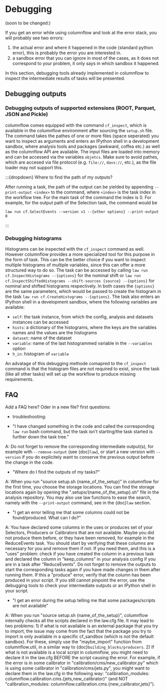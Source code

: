 # Debugging

(soon to be changed:)

If you get an error while using columnflow and look at the error stack, you will probably see
two errors:
1) the actual error and where it happened in the code (standard python error), this is probably
the error you are interested in.
2) a sandbox error that you can ignore in most of the cases, as
it does not correspond to your problem, it only says in which sandbox it happened.


In this section, debugging tools already implemented in columnflow to inspect the intermediate
results of tasks will be presented.

## Debugging outputs

### Debugging outputs of supported extensions (ROOT, Parquet, JSON and Pickle)

columnflow comes equipped with the command ```cf_inspect```, which is available in the columnflow environment after sourcing the ```setup.sh``` file.
The command takes the pathes of one or more files (space seperated) you want to inspect as arguments and enters an IPython shell in a development sandbox, where analysis tools and packages (awkward, coffea etc.) as well as the columnflow API are available.
The input files are loaded into memory and can be accessed via the variables ```objetcs```.
Make sure to avoid pathes, which are accesed via file protocol (e.g. ```file://```, ```davs://```, etc.), as the file loader may not support this.

:::{dropdown} Where to find the path of my outputs?

After running a task, the path of the output can be yielded by appending  ```--print-output <index>``` to the command, where ```<index>``` is the task index in the workflow tree.
For the main task of the command the index is 0.
For example, for the output path of the Selection task, the command would be

```shell
law run cf.SelectEvents --version v1 --{other options} --print-output 0
```

:::

### Debugging histograms

Histograms can be inspected with the ```cf_inspect``` command as well.
However columnflow provides a more specialized tool for this purpose in the form of task.
This can be the better choice if you want to inspect multiple histograms of multiple variables, since this can offer a more structured way to do so.
The task can be accessed by calling ```law run cf.InspectHistograms --{options}``` for the nominal shift or ```law run cf.InspectShiftedHistograms --shift-sources {source} --{options}``` for nominal and shifted histograms respectively.
In both cases the ```{options}``` are the same parameters, which would be passed to create the histogram in the task ```law run cf.CreateHistograms --{options}```.
The task also enters an IPython shell in a development sandbox, where the following variables are available:

- ```self```: the task instance, from which the config, analysis and datasets instances can be accessed
- ```hists```: a dictionary of the histograms, where the keys are the variables names and the values are the histograms
- ```dataset```: name of the dataset
- ```variable```: name of the last histogrammed variable in the ```--variables``` option
- ```h_in```: histogram of ```variable```

An advatage of this debugging methode comapred to the ```cf_inspect``` command is that the histogram files are not required to exist, since the task (like all other tasks) will set up the workflow to produce missing requirements.

## FAQ


Add a FAQ here? Oder in a new file? first questions:
- troubleshooting:

- "I have changed something in the code and called the corresponding ```law run``` bash command,
but the task isn't starting/the task started is further down the task tree."

A: Do not forget to remove the corresponding intermediate output(s), for example with
```--remove-output``` (see {doc}`law`), or start a new version with ```--version``` if you do
explicitely want to conserve the previous output before the change in the code.

- "Where do I find the outputs of my tasks?"

A: When you run "source setup.sh {name_of_the_setup}" in columnflow for the first time, you choose
the storage locations. You can find the storage locations again by opening the
".setups/{name_of_the_setup}.sh" file in the analysis repository. You may also use law functions to
ease the search, namely with the ```--print-output``` command, see in the {doc}`law` section.

- "I get an error telling me that some columns could not be found/produced. What can I do?"

A: You have declared some columns in the uses or produces set of your Selectors, Producers or
Calibrators that are not available. Maybe you did not produce them before, or they have been
removed, for example in the ReduceEvents task. You should start by verifying that these columns
are necessary for you and remove them if not. If you need them, and this is a "uses" problem: check
if you have created the column in a previous task and declared the
column in "keep_columns" in your analysis config if you are in a task after "ReduceEvents". Do not
forget to remove the outputs to start the corresponding tasks again if you have made changes in them
after running them. If this a "produce" error, verify that the column has been produced in your
script. If you still cannot pinpoint the error, use the debugging tools to check your intermediate
outputs or an IPython shell in your script.

- "I get an error during the setup telling me that some packages/scripts are not available"

A: When you run "source setup.sh {name_of_the_setup}", columnflow internally checks all the scripts
declared in the law.cfg file. It may lead to two problems: 1) if what is not available is an
external package that you try to import, the issue may come from the fact that the package you try
to import is only available in a specific cf_sandbox (which is not the default sandbox). For these,
simply use the "maybe_import" function from columnflow.util, in a similar way to
{doc}`building_blocks/producers`. 2) If what is not available is a local script in columnflow,
you might need to declare it in the law.cfg BEFORE the script causing the error. For example, if
the error is in some calibrator in "calibration/cms/new_calibrator.py" which is using some
calibrator in "calibration/cms/jets.py", you might want to declare them in the law.cfg in the
following way: "calibration_modules: columnflow.calibration.cms.{jets,new_calibrator}" (and NOT
"calibration_modules: columnflow.calibration.cms.{new_calibrator,jets}").
